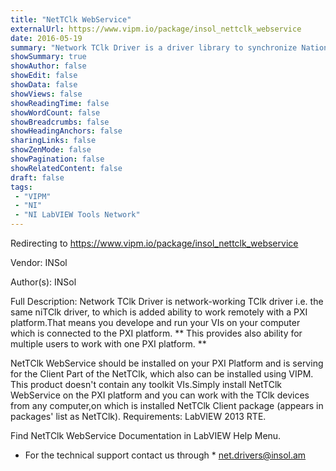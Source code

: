 ```yaml
---
title: "NetTClk WebService"
externalUrl: https://www.vipm.io/package/insol_nettclk_webservice
date: 2016-05-19
summary: "Network TClk Driver is a driver library to synchronize National Instruments digitizers, signal generators, and digital waveform generator/analyzers."
showSummary: true
showAuthor: false
showEdit: false
showData: false
showViews: false
showReadingTime: false
showWordCount: false
showBreadcrumbs: false
showHeadingAnchors: false
sharingLinks: false
showZenMode: false
showPagination: false
showRelatedContent: false
draft: false
tags:
 - "VIPM"
 - "NI"
 - "NI LabVIEW Tools Network"
---
```


Redirecting to https://www.vipm.io/package/insol_nettclk_webservice

Vendor: INSol

Author(s): INSol
 
Full Description:
Network TClk Driver is network-working TClk driver i.e. the same niTClk driver, to which is added ability to work remotely with a PXI platform.That means you develope and run your VIs on your computer which is connected to the PXI platform. ** This provides also ability for multiple users to work with one PXI platform. **

NetTClk WebService should be installed  on your PXI Platform and is serving for the Client Part of the NetTClk, which also can be installed using VIPM. This product doesn't contain any toolkit VIs.Simply install NetTClk WebService on the PXI platform and you can work with the TClk devices from any computer,on which is installed NetTClk Client package (appears in packages' list as NetTClk).
Requirements: LabVIEW 2013 RTE.

Find NetTClk WebService Documentation in LabVIEW Help Menu.

* For the technical support contact us through *  net.drivers@insol.am
